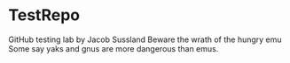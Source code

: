 # TestRepo
GitHub testing lab by Jacob Sussland
Beware the wrath of the hungry emu
Some say yaks and gnus are more dangerous than emus.
